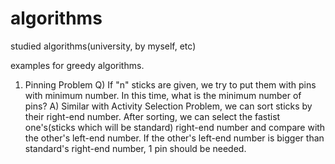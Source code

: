 # algorithms
studied algorithms(university, by myself, etc)

examples for greedy algorithms.
1. Pinning Problem
Q) If "n" sticks are given, we try to put them with pins with minimum number. In this time, what is the minimum number of pins?
A) Similar with Activity Selection Problem, we can sort sticks by their right-end number.
   After sorting, we can select the fastist one's(sticks which will be standard) right-end number and compare with the other's left-end number. 
   If the other's left-end number is bigger than standard's right-end number, 1 pin should be needed.
